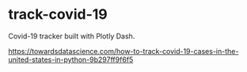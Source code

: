 # track-covid-19
Covid-19 tracker built with Plotly Dash.

https://towardsdatascience.com/how-to-track-covid-19-cases-in-the-united-states-in-python-9b297ff9f6f5
